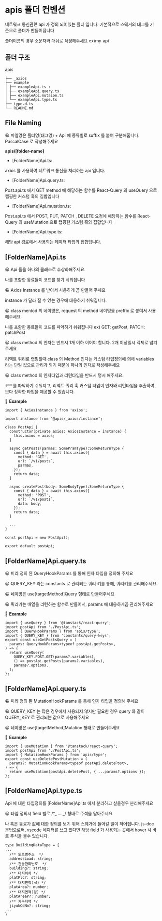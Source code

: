 # apis 폴더 컨벤션

네트워크 통신관련 api 가 정의 되어있는 폴더 입니다.
기본적으로 스웨거의 태그를 기준으로 폴더가 만들어집니다

폴더이름의 경우 소문자와 대쉬로 작성해주세요 ex)my-api

## 폴더 구조

apis

```
├── _axios
├── example
│ ├── exampleApi.ts :
│ ├── exampleApi.query.ts
│ ├── exampleApi.mutaion.ts
│ └── exampleApi.type.ts
├── type.d.ts
└── README.md
```

## File Naming

😀 파일명은 폴더명(태그명) + Api 에 종류별로 suffix 를 붙여 구분해줍니다. PascalCase 로 작성해주세요

**apis/[folder-name]**

- [FolderName]Api.ts:

axios 를 사용하여 네트워크 통신을 처리하는 api 입니다.

- [FolderName]Api.query.ts:

Post.api.ts 에서 GET method 에 해당하는 함수를 React-Query 의 useQuery 으로 랩핑한 커스텀 훅의 집합입니다

- [FolderName]Api.mutation.ts:

Post.api.ts 에서 POST, PUT, PATCH , DELETE 요청에 해당하는 함수를 React-Query 의 useMutation 으로 랩핑한 커스텀 훅의 집합입니다

- [FolderName]Api.type.ts:

해당 api 경로에서 사용되는 데이터 타입의 집합입니다.

## [FolderName]Api.ts

😀 Api 들을 하나의 클래스로 추상화해주세요.

나를 포함한 동료들이 코드를 찾기 쉬워집니다

😀 Axios Instance 를 받아서 사용하게 끔 만들어 주세요

instance 가 달라 질 수 있는 경우에 대응하기 쉬워집니다.

😀 class mentod 의 네이밍은, request 의 method 네이밍을 preffix 로 붙여서 사용해주세요

나를 포함한 동료들이 코드를 파악하기 쉬워집니다 ex) GET: getPost, PATCH: patchPost

😀 class method 의 인자는 반드시 1개 이하 이어야 합니다. 2개 이상일시 객체로 넘겨주세요

리액트 쿼리로 랩핑할때 class 의 Method 인자는 커스텀 타입정의에 의해 variables 라는 단일 값으로 관리가 되기 때문에 하나의 인자로 작성해주세요

😀 class method 의 인자타입과 리턴타입을 반드시 명시 해주세요.

코드를 파악하기 쉬워지고, 리액트 쿼리 훅 커스텀 타입이 인자와 리턴타입을 추출하여, 보다 정확한 타입을 제공할 수 있습니다.

🧭 **Example**

```tsx
import { AxiosInstance } from 'axios';

import instance from '@apis/_axios/instance';

class PostApi {
  constructor(private axios: AxiosInstance = instance) {
    this.axios = axios;
  }

  async getPosts(parmas: SomePramType):SomeReturnType {
    const { data } = await this.axios({
      method: 'GET',
      url: `/v1/posts`,
      parmas,
    });
    return data;
  }

  async createPost(body: SomeBodyType):SomeReturnType {
    const { data } = await this.axios({
      method: 'POST',
      url: `/v1/posts`,
      data: body,
    });
    return data;
  }

  ...
}

const postApi = new PostApi();

export default postApi;
```

## [FolderName]Api.query.ts

😀 미리 정의 된 QueryHookParams 를 통해 인자 타입을 정의해 주세요

😀 QUERY_KEY 라는 constants 로 관리되는 쿼리 키를 통해, 쿼리키를 관리해주세요

😀 네이밍은 use[targetMethod]Query 형태로 만들어주세요

😀 쿼리키는 배열을 리턴하는 함수로 만들어서, params 에 대응하게끔 관리해주세요

🧭 **Example**

```tsx
import { useQuery } from '@tanstack/react-query';
import postApi from './PostApi.ts';
import { QueryHookParams } from 'apis/type';
import { QUERY_KEY } from 'constants/query-keys';
export const useGetPostsQuery = (
  params: QueryHookParams<typeof postApi.getPosts>,
) => {
  return useQuery(
    QUERY_KEY.POST.GET(params?.variables),
    () => postApi.getPosts(params?.variables),
    params?.options,
  );
};
```

## [FolderName]Api.query.ts

😀 미리 정의 된 MutationHookParams 를 통해 인자 타입을 정의해 주세요

😀 QUERY_KEY 는 많은 경우에서 사용되지 않지만 필요한 경우 query 와 같이 QUERY_KEY 로 관리되는 값으로 사용해주세요

😀 네이밍은 use[targetMethod]Mutation 형태로 만들어주세요

🧭 **Example**

```tsx
import { useMutation } from '@tanstack/react-query';
import postApi from './PostApi.ts';
import { MutationHookParams } from 'apis/type';
export const useDeletePostMutation = (
  params?: MutationHookParams<typeof postApi.deletePost>,
) => {
  return useMutation(postApi.deletePost, { ...params?.options });
};
```

## [FolderName]Api.type.ts

Api 에 대한 타입정의를 [FolderName]Api.ts 에서 분리하고 싶을경우 분리해주세요

😀 타입 정의시 field 별로 /\*_ ... _/ 형태로 주석을 달아주세요

나 혹은 동료가 값에 대한 정의를 보기 위해 스웨거에 들어갈 일이 적어집니다. js-doc 문법으로써, vscode 에디터를 쓰고 있다면 해당 field 가 사용되는 곳에서 hover 시 바로 주석을 볼수 있습니다.

```tsx
type BuildingDataType = {
...
  /** 도로명주소  */
  addressLoad: string;
  /** 건물관리번호  */
  building?: string;
  /** 대지위치 */
  platPlc?: string;
  /** 대지면적(㎡) */
  platArea?: number;
  /** 대지면적(평) */
  platAreaP?: number;
  /** 지구지역 */
  jiyukCdNm?: string;
...
}

```

